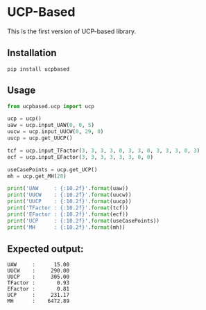 # UCP-Based

This is the first version of UCP-based library.

## Installation

```bazaar
pip install ucpbased
```

## Usage

```python
from ucpbased.ucp import ucp

ucp = ucp()
uaw = ucp.input_UAW(0, 0, 5)
uucw = ucp.input_UUCW(0, 29, 0)
uucp = ucp.get_UUCP()

tcf = ucp.input_TFactor(3, 3, 3, 3, 0, 3, 3, 0, 3, 3, 3, 0, 3)
ecf = ucp.input_EFactor(3, 3, 3, 3, 3, 3, 0, 0)

useCasePoints = ucp.get_UCP()
mh = ucp.get_MH(28)

print('UAW     : {:10.2f}'.format(uaw))
print('UUCW    : {:10.2f}'.format(uucw))
print('UUCP    : {:10.2f}'.format(uucp))
print('TFactor : {:10.2f}'.format(tcf))
print('EFactor : {:10.2f}'.format(ecf))
print('UCP     : {:10.2f}'.format(useCasePoints))
print('MH      : {:10.2f}'.format(mh))
```

## Expected output:

```
UAW     :      15.00
UUCW    :     290.00
UUCP    :     305.00
TFactor :       0.93
EFactor :       0.81
UCP     :     231.17
MH      :    6472.89
```